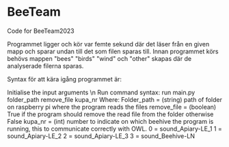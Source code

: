 # BeeTeam
Code for BeeTeam2023

Programmet ligger och kör var femte sekund där det läser från en given mapp och sparar undan till det som filen sparas till. Innan programmet körs behövs mappen "bees" "birds" "wind" och "other" skapas där de analyserade filerna sparas. 

Syntax för att kära igång programmet är: 

Initialise the input arguments
\n
Run command syntax: 
run main.py folder_path remove_file kupa_nr 
Where: 
Folder_path = (string) path of folder on raspberry pi where the program reads the files 
remove_file = (boolean) True if the program should remove the read file from the folder otherwise False
kupa_nr = (int) number to indicate on which beehive the program is running, this to communicate correctly with OWL. 
0 = sound_Apiary-LE_1
1 = sound_Apiary-LE_2
2 = sound_Apiary-LE_3
3 = sound_Beehive-LN
